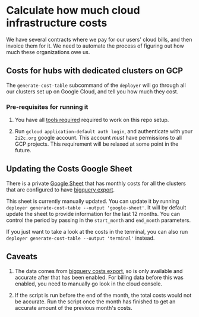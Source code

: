 # Calculate how much cloud infrastructure costs

We have several contracts where we pay for our users' cloud bills,
and then invoice them for it. We need to automate the process of figuring
out how much these organizations owe us.

## Costs for hubs with dedicated clusters on GCP

The `generate-cost-table` subcommand of the `deployer` will go through all our
clusters set up on Google Cloud, and tell you how much they cost.

### Pre-requisites for running it

1. You have all [tools required](tutorials:setup) required to work on this repo
   setup.

2. Run `gcloud application-default auth login`, and authenticate with your `2i2c.org`
   google account. This account *must* have permissions to all GCP projects. This
   requirement will be relaxed at some point in the future.

## Updating the Costs Google Sheet

There is a private [Google Sheet](https://docs.google.com/spreadsheets/d/1URYCMap-Lxm4e_pAAC3Esxda7tZzRhCS6d85pxUiVQs/edit#gid=0)
that has monthly costs for all the clusters that are configured to have
[bigquery export](new-gcp-project:billing-export).

This sheet is currently manually updated. You can update it by running
`deployer generate-cost-table --output 'google-sheet'`. It will by default
update the sheet to provide information for the last 12 months. You can control
the period by passing in the `start_month` and `end_month` parameters.

If you just want to take a look at the costs in the terminal, you can also run
`deployer generate-cost-table --output 'terminal'` instead.

## Caveats

1. The data comes from [bigquery costs export](new-gcp-project:billing-export), so
   is only available and accurate after that has been enabled. For billing data
   before this was enabled, you need to manually go look in the cloud console.

2. If the script is run before the end of the month, the total costs would not
   be accurate. Run the script once the month has finished to get an accurate
   amount of the previous month's costs.
